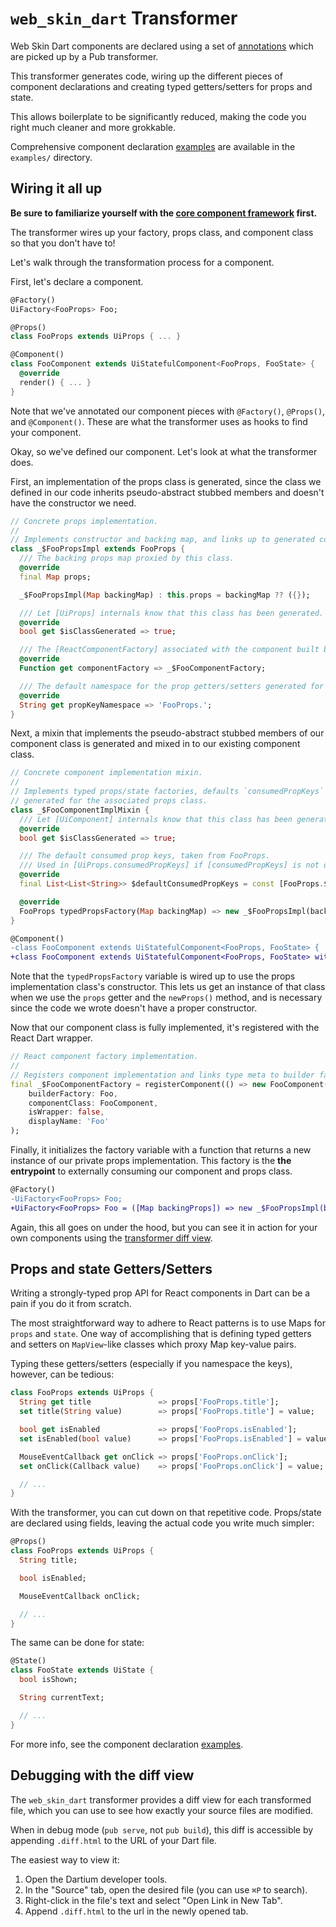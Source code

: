 # `web_skin_dart` Transformer

[](#__START_EMBEDDED_README__)

Web Skin Dart components are declared using a set of [annotations] which are picked up by a Pub transformer.

This transformer generates code, wiring up the different pieces of component declarations and creating typed getters/setters for props and state.

This allows boilerplate to be significantly reduced, making the code you right much cleaner and more grokkable.

Comprehensive component declaration [examples] are available in the `examples/` directory.

## Wiring it all up
__Be sure to familiarize yourself with the [core component framework] first.__

The transformer wires up your factory, props class, and component class so that you don't have to!

Let's walk through the transformation process for a component.

First, let's declare a component.

```dart
@Factory()
UiFactory<FooProps> Foo;

@Props()
class FooProps extends UiProps { ... }

@Component()
class FooComponent extends UiStatefulComponent<FooProps, FooState> {
  @override
  render() { ... }
}
```

Note that we've annotated our component pieces with `@Factory()`, `@Props()`, and `@Component()`. These are what the transformer uses as hooks to find your component.

Okay, so we've defined our component. Let's look at what the transformer does.

First, an implementation of the props class is generated, since the class we defined in our code inherits pseudo-abstract stubbed members and doesn't have the constructor we need.

```dart
// Concrete props implementation.
//
// Implements constructor and backing map, and links up to generated component factory.
class _$FooPropsImpl extends FooProps {
  /// The backing props map proxied by this class.
  @override
  final Map props;

  _$FooPropsImpl(Map backingMap) : this.props = backingMap ?? ({});

  /// Let [UiProps] internals know that this class has been generated.
  @override
  bool get $isClassGenerated => true;

  /// The [ReactComponentFactory] associated with the component built by this class.
  @override
  Function get componentFactory => _$FooComponentFactory;

  /// The default namespace for the prop getters/setters generated for this class.
  @override
  String get propKeyNamespace => 'FooProps.';
}
```

Next, a mixin that implements the pseudo-abstract stubbed members of our component class is generated and mixed in to our existing component class.

```dart
// Concrete component implementation mixin.
//
// Implements typed props/state factories, defaults `consumedPropKeys` to the keys
// generated for the associated props class.
class _$FooComponentImplMixin {
  /// Let [UiComponent] internals know that this class has been generated.
  @override
  bool get $isClassGenerated => true;

  /// The default consumed prop keys, taken from FooProps.
  /// Used in [UiProps.consumedPropKeys] if [consumedPropKeys] is not overridden.
  @override
  final List<List<String>> $defaultConsumedPropKeys = const [FooProps.$propKeys];

  @override
  FooProps typedPropsFactory(Map backingMap) => new _$FooPropsImpl(backingMap);
}
```

```diff
@Component()
-class FooComponent extends UiStatefulComponent<FooProps, FooState> {
+class FooComponent extends UiStatefulComponent<FooProps, FooState> with _$FooComponentImplMixin {
```

Note that the `typedPropsFactory` variable is wired up to use the props implementation class's constructor. This lets us get an instance of that class when we use the `props` getter and the `newProps()` method, and is necessary since the code we wrote doesn't have a proper constructor.

Now that our component class is fully implemented, it's registered with the React Dart wrapper.

```dart
// React component factory implementation.
//
// Registers component implementation and links type meta to builder factory.
final _$FooComponentFactory = registerComponent(() => new FooComponent(),
    builderFactory: Foo,
    componentClass: FooComponent,
    isWrapper: false,
    displayName: 'Foo'
);
```

Finally, it initializes the factory variable with a function that returns a new instance of our private props implementation. This factory is the __the entrypoint__ to externally consuming our component and props class.

```diff
@Factory()
-UiFactory<FooProps> Foo;
+UiFactory<FooProps> Foo = ([Map backingProps]) => new _$FooPropsImpl(backingProps);
```


Again, this all goes on under the hood, but you can see it in action for your own components using the [transformer diff view](#debugging-with-the-diff-view).

## Props and state Getters/Setters

Writing a strongly-typed prop API for React components in Dart can be a pain if you do it from scratch.

The most straightforward way to adhere to React patterns is to use Maps for `props` and `state`. One way of accomplishing that is defining typed getters and setters on `MapView`-like classes which proxy Map key-value pairs.

Typing these getters/setters (especially if you namespace the keys), however, can be tedious:

```dart
class FooProps extends UiProps {
  String get title               => props['FooProps.title'];
  set title(String value)        => props['FooProps.title'] = value;

  bool get isEnabled             => props['FooProps.isEnabled'];
  set isEnabled(bool value)      => props['FooProps.isEnabled'] = value;

  MouseEventCallback get onClick => props['FooProps.onClick'];
  set onClick(Callback value)    => props['FooProps.onClick'] = value;

  // ...
}
```

With the transformer, you can cut down on that repetitive code. Props/state are declared using fields, leaving the actual code you write much simpler:

```dart
@Props()
class FooProps extends UiProps {
  String title;

  bool isEnabled;

  MouseEventCallback onClick;

  // ...
}
```

The same can be done for state:

```dart
@State()
class FooState extends UiState {
  bool isShown;

  String currentText;

  // ...
}
```

For more info, see the component declaration [examples].

## Debugging with the diff view
The `web_skin_dart` transformer provides a diff view for each transformed file, which you can use to see how exactly your source files are modified.

When in debug mode (`pub serve`, not `pub build`), this diff is accessible by appending `.diff.html` to the URL of your Dart file.

The easiest way to view it:

1. Open the Dartium developer tools.
2. In the "Source" tab, open the desired file (you can use `⌘P` to search).
3. Right-click in the file's text and select "Open Link in New Tab".
4. Append `.diff.html` to the url in the newly opened tab.



[core component framework]: /lib/src/over_react/README.md
[annotations]: /lib/src/over_react/component_declaration/annotations.dart
[examples]: /example/component_declaration/
